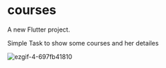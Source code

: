 # courses

A new Flutter project.

Simple Task to show some courses and her detailes


![ezgif-4-697fb41810](https://user-images.githubusercontent.com/28768031/203023900-b1ee5c54-af2a-4249-b036-b942ee945a1a.gif)
